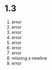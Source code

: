 # 1.3

1. error
2. error
3. error
4. error
5. error
6. error
7. error
8. missing a newline
9. error
